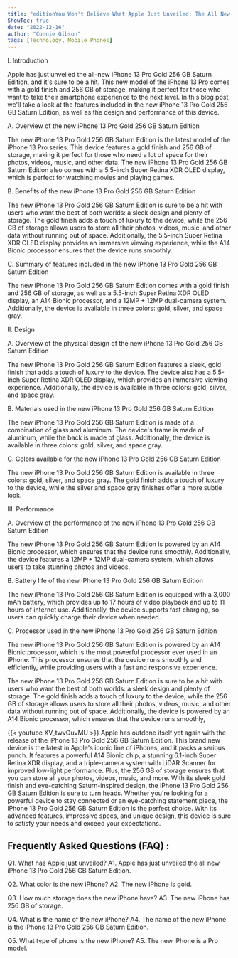 ```yaml
---
title: "editionYou Won't Believe What Apple Just Unveiled: The All New iPhone 13 Pro Gold 256 GB Saturn Edition!"
ShowToc: true 
date: "2022-12-16"
author: "Connie Gibson" 
tags: [Technology, Mobile Phones]
---
```

I. Introduction 

Apple has just unveiled the all-new iPhone 13 Pro Gold 256 GB Saturn Edition, and it's sure to be a hit. This new model of the iPhone 13 Pro comes with a gold finish and 256 GB of storage, making it perfect for those who want to take their smartphone experience to the next level. In this blog post, we'll take a look at the features included in the new iPhone 13 Pro Gold 256 GB Saturn Edition, as well as the design and performance of this device. 

A. Overview of the new iPhone 13 Pro Gold 256 GB Saturn Edition 

The new iPhone 13 Pro Gold 256 GB Saturn Edition is the latest model of the iPhone 13 Pro series. This device features a gold finish and 256 GB of storage, making it perfect for those who need a lot of space for their photos, videos, music, and other data. The new iPhone 13 Pro Gold 256 GB Saturn Edition also comes with a 5.5-inch Super Retina XDR OLED display, which is perfect for watching movies and playing games. 

B. Benefits of the new iPhone 13 Pro Gold 256 GB Saturn Edition 

The new iPhone 13 Pro Gold 256 GB Saturn Edition is sure to be a hit with users who want the best of both worlds: a sleek design and plenty of storage. The gold finish adds a touch of luxury to the device, while the 256 GB of storage allows users to store all their photos, videos, music, and other data without running out of space. Additionally, the 5.5-inch Super Retina XDR OLED display provides an immersive viewing experience, while the A14 Bionic processor ensures that the device runs smoothly. 

C. Summary of features included in the new iPhone 13 Pro Gold 256 GB Saturn Edition 

The new iPhone 13 Pro Gold 256 GB Saturn Edition comes with a gold finish and 256 GB of storage, as well as a 5.5-inch Super Retina XDR OLED display, an A14 Bionic processor, and a 12MP + 12MP dual-camera system. Additionally, the device is available in three colors: gold, silver, and space gray. 

II. Design 

A. Overview of the physical design of the new iPhone 13 Pro Gold 256 GB Saturn Edition 

The new iPhone 13 Pro Gold 256 GB Saturn Edition features a sleek, gold finish that adds a touch of luxury to the device. The device also has a 5.5-inch Super Retina XDR OLED display, which provides an immersive viewing experience. Additionally, the device is available in three colors: gold, silver, and space gray. 

B. Materials used in the new iPhone 13 Pro Gold 256 GB Saturn Edition 

The new iPhone 13 Pro Gold 256 GB Saturn Edition is made of a combination of glass and aluminum. The device's frame is made of aluminum, while the back is made of glass. Additionally, the device is available in three colors: gold, silver, and space gray. 

C. Colors available for the new iPhone 13 Pro Gold 256 GB Saturn Edition 

The new iPhone 13 Pro Gold 256 GB Saturn Edition is available in three colors: gold, silver, and space gray. The gold finish adds a touch of luxury to the device, while the silver and space gray finishes offer a more subtle look. 

III. Performance 

A. Overview of the performance of the new iPhone 13 Pro Gold 256 GB Saturn Edition 

The new iPhone 13 Pro Gold 256 GB Saturn Edition is powered by an A14 Bionic processor, which ensures that the device runs smoothly. Additionally, the device features a 12MP + 12MP dual-camera system, which allows users to take stunning photos and videos. 

B. Battery life of the new iPhone 13 Pro Gold 256 GB Saturn Edition 

The new iPhone 13 Pro Gold 256 GB Saturn Edition is equipped with a 3,000 mAh battery, which provides up to 17 hours of video playback and up to 11 hours of internet use. Additionally, the device supports fast charging, so users can quickly charge their device when needed. 

C. Processor used in the new iPhone 13 Pro Gold 256 GB Saturn Edition 

The new iPhone 13 Pro Gold 256 GB Saturn Edition is powered by an A14 Bionic processor, which is the most powerful processor ever used in an iPhone. This processor ensures that the device runs smoothly and efficiently, while providing users with a fast and responsive experience. 

The new iPhone 13 Pro Gold 256 GB Saturn Edition is sure to be a hit with users who want the best of both worlds: a sleek design and plenty of storage. The gold finish adds a touch of luxury to the device, while the 256 GB of storage allows users to store all their photos, videos, music, and other data without running out of space. Additionally, the device is powered by an A14 Bionic processor, which ensures that the device runs smoothly,

{{< youtube XV_twvOuvMU >}} 
Apple has outdone itself yet again with the release of the iPhone 13 Pro Gold 256 GB Saturn Edition. This brand new device is the latest in Apple's iconic line of iPhones, and it packs a serious punch. It features a powerful A14 Bionic chip, a stunning 6.1-inch Super Retina XDR display, and a triple-camera system with LiDAR Scanner for improved low-light performance. Plus, the 256 GB of storage ensures that you can store all your photos, videos, music, and more. With its sleek gold finish and eye-catching Saturn-inspired design, the iPhone 13 Pro Gold 256 GB Saturn Edition is sure to turn heads. Whether you're looking for a powerful device to stay connected or an eye-catching statement piece, the iPhone 13 Pro Gold 256 GB Saturn Edition is the perfect choice. With its advanced features, impressive specs, and unique design, this device is sure to satisfy your needs and exceed your expectations.

## Frequently Asked Questions (FAQ) :
Q1. What has Apple just unveiled?
A1. Apple has just unveiled the all new iPhone 13 Pro Gold 256 GB Saturn Edition.

Q2. What color is the new iPhone?
A2. The new iPhone is gold.

Q3. How much storage does the new iPhone have?
A3. The new iPhone has 256 GB of storage.

Q4. What is the name of the new iPhone?
A4. The name of the new iPhone is the iPhone 13 Pro Gold 256 GB Saturn Edition.

Q5. What type of phone is the new iPhone?
A5. The new iPhone is a Pro model.



